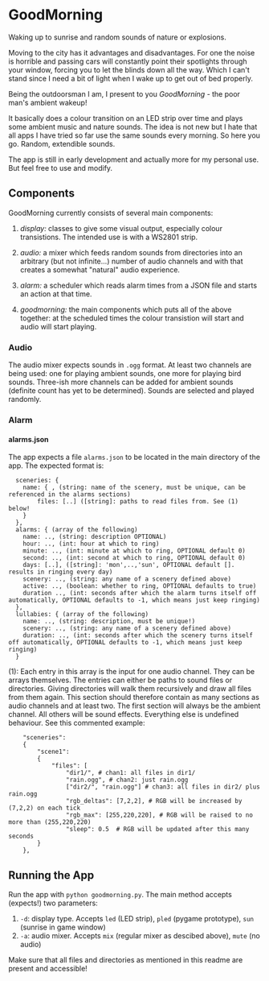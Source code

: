 # GoodMorning
Waking up to sunrise and random sounds of nature or explosions.

Moving to the city has it advantages and disadvantages.
For one the noise is horrible and passing cars will constantly point their spotlights through your window, forcing you to let the blinds down all the way.
Which I can't stand since I need a bit of light when I wake up to get out of bed properly.

Being the outdoorsman I am, I present to you *GoodMorning* - the poor man's ambient wakeup!

It basically does a colour transition on an LED strip over time and plays some ambient music and nature sounds.
The idea is not new but I hate that all apps I have tried so far use the same sounds every morning.
So here you go. Random, extendible sounds.

The app is still in early development and actually more for my personal use. 
But feel free to use and modify.

## Components
GoodMorning currently consists of several main components:

1. *display:* classes to give some visual output, especially colour transistions.
The intended use is with a WS2801 strip.

2. *audio:* a mixer which feeds random sounds from directories into an arbitrary (but not infinite...) number of audio channels
and with that creates a somewhat "natural" audio experience.

3. *alarm:* a scheduler which reads alarm times from a JSON file and starts an action at that time.

4. *goodmorning:* the main components which puts all of the above together:
at the scheduled times the colour transistion will start and audio will start playing.

### Audio
The audio mixer expects sounds in `.ogg` format. At least two channels are being used:
one for playing ambient sounds, one more for playing bird sounds. Three-ish more channels
can be added for ambient sounds (definite count has yet to be determined).
Sounds are selected and played randomly.

### Alarm
#### alarms.json
The app expects a file `alarms.json` to be located in the main directory of the app.
The expected format is:

```
  sceneries: {
    name: { , (string: name of the scenery, must be unique, can be referenced in the alarms sections)
        files: [..] ([string]: paths to read files from. See (1) below! 
    }
  },
  alarms: { (array of the following)
    name: .., (string: description OPTIONAL)
    hour: .., (int: hour at which to ring)
    minute: .., (int: minute at which to ring, OPTIONAL default 0)
    second: .., (int: second at which to ring, OPTIONAL default 0)
    days: [..], ([string]: 'mon',..,'sun', OPTIONAL default []. results in ringing every day)
    scenery: .., (string: any name of a scenery defined above)
    active: .., (boolean: whether to ring, OPTIONAL defaults to true)
    duration .., (int: seconds after which the alarm turns itself off automatically, OPTIONAL defaults to -1, which means just keep ringing)
  },
  lullabies: { (array of the following)
    name: .., (string: description, must be unique!)
    scenery: .., (string: any name of a scenery defined above)
    duration: .., (int: seconds after which the scenery turns itself off automatically, OPTIONAL defaults to -1, which means just keep ringing)
  }
```

(1): Each entry in this array is the input for one audio channel.
They can be arrays themselves. The entries can either be paths to
sound files or directories. Giving directories will walk them recursively
and draw all files from them again.
This section should therefore contain as many sections as audio channels
and at least two. The first section will always be the ambient channel.
All others will be sound effects.
Everything else is undefined behaviour. See this commented example:

```
    "sceneries":
    {
        "scene1":
        {
            "files": [
                "dir1/", # chan1: all files in dir1/
                "rain.ogg", # chan2: just rain.ogg
                ["dir2/", "rain.ogg"] # chan3: all files in dir2/ plus rain.ogg
                "rgb_deltas": [7,2,2], # RGB will be increased by (7,2,2) on each tick
                "rgb_max": [255,220,220], # RGB will be raised to no more than (255,220,220)
                "sleep": 0.5  # RGB will be updated after this many seconds
        }
    },
```

## Running the App
Run the app with `python goodmorning.py`. The main method accepts (expects!) two parameters:

1. `-d`: display type. Accepts `led` (LED strip), `pled` (pygame prototype), `sun` (sunrise in game window)
2. `-a`: audio mixer. Accepts `mix` (regular mixer as descibed above), `mute` (no audio)

Make sure that all files and directories as mentioned in this readme are present and accessible!
